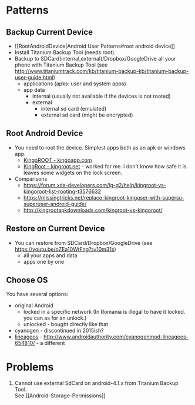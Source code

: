 # Patterns
## Backup Current Device
- [[RootAndroidDevice|Android User Patterns#root android device]]
- Install Titanium Backup Tool (needs root).
- Backup to SDCard(internal,external)/Dropbox/GoogleDrive all your phone with Titanium Backup Tool (see http://www.titaniumtrack.com/kb/titanium-backup-kb/titanium-backup-user-guide.html)
  - applications (apks: user and system apps)
  - app data
    - internal (usually not available if the devices is not rooted)
    - external
      - internal sd card (emulated)
      - external sd card (might be encrypted)
## Root Android Device
- You need to root the device. Simplest apps both as an apk or windows app.
  - [KingoROOT - kingoapp.com](https://www.kingoapp.com)
  - [KingRoot - kingroot.net](http://kingroot.net/) - worked for me. i don't know how safe it is. leaves some widgets on the lock screen.
- Comparisons
  - https://forum.xda-developers.com/lg-g2/help/kingroot-vs-kingoroot-list-rooting-t3576632
  - https://missingtricks.net/replace-kingroot-kinguser-with-supersu-superuser-android-guide/
  - http://kingrootapkdownloads.com/kingroot-vs-kingoroot/

## Restore on Current Device
- You can restore from SDCard/Dropbox/GoogleDrive (see https://youtu.be/oZEa10WtFng?t=10m31s)
  - all your apps and data
  - apps one by one

## Choose OS
You have several options:
- original Android
  - locked in a specific network (In Romania is illegal to have it locked. you can as for an unlock.)
  - unlocked - bought directly like that
- cyanogen - discontinued in 2015ish?
- [lineageos](https://lineageos.org/) - http://www.androidauthority.com/cyanogenmod-lineageos-654810/ - a different 

# Problems
1. Cannot use external SdCard on android-4.1.x from Titanium Backup Tool.  
   See [[Android-Storage-Permissions]]

